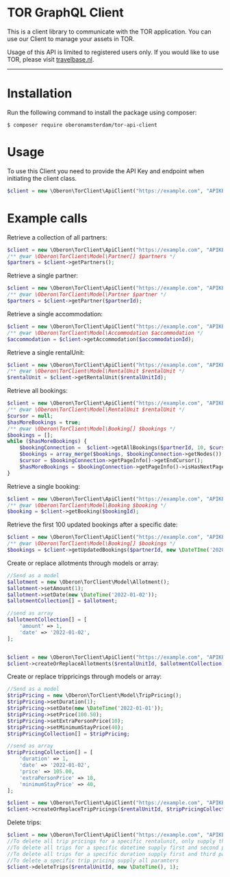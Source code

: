 TOR GraphQL Client
=======================

This is a client library to communicate with the TOR application. You can use our Client to manage your assets in TOR.

Usage of this API is limited to registered users only. If you would like to use TOR, please visit [travelbase.nl](https://travelbase.nl).


---
# Installation

Run the following command to install the package using composer:

```
$ composer require oberonamsterdam/tor-api-client
```

# Usage

To use this Client you need to provide the API Key and endpoint when initiating the client class.

```php
$client = new \Oberon\TorClient\ApiClient("https://example.com", "APIKEY");
```

# Example calls
Retrieve a collection of all partners:
```php
$client = new \Oberon\TorClient\ApiClient("https://example.com", "APIKEY");
/** @var \Oberon\TorClient\Model\Partner[] $partners */
$partners = $client->getPartners();
```
  
Retrieve a single partner:
```php
$client = new \Oberon\TorClient\ApiClient("https://example.com", "APIKEY");
/** @var \Oberon\TorClient\Model\Partner $partner */
$partners = $client->getPartner($partnerId);
```

Retrieve a single accommodation:
```php
$client = new \Oberon\TorClient\ApiClient("https://example.com", "APIKEY");
/** @var \Oberon\TorClient\Model\Accommodation $accommodation */
$accommodation = $client->getAccommodation($accommodationId);
```

Retrieve a single rentalUnit:
```php
$client = new \Oberon\TorClient\ApiClient("https://example.com", "APIKEY");
/** @var \Oberon\TorClient\Model\RentalUnit $rentalUnit */
$rentalUnit = $client->getRentalUnit($rentalUnitId);
```

Retrieve all bookings:
```php
$client = new \Oberon\TorClient\ApiClient("https://example.com", "APIKEY");
/** @var \Oberon\TorClient\Model\RentalUnit $rentalUnit */
$cursor = null;
$hasMoreBookings = true;
/** @var \Oberon\TorClient\Model\Booking[] $bookings */
$bookings = [];
while ($hasMoreBookings) {
    $bookingConnection =  $client->getAllBookings($partnerId, 10, $cursor);
    $bookings = array_merge($bookings, $bookingConnection->getNodes());
    $cursor = $bookingConnection->getPageInfo()->getEndCursor();
    $hasMoreBookings = $bookingConnection->getPageInfo()->isHasNextPage();
}
```

Retrieve a single booking:
```php
$client = new \Oberon\TorClient\ApiClient("https://example.com", "APIKEY");
/** @var \Oberon\TorClient\Model\Booking $booking */
$booking = $client->getBooking($bookingId);
```

Retrieve the first 100 updated bookings after a specific date:
```php
$client = new \Oberon\TorClient\ApiClient("https://example.com", "APIKEY");
/** @var \Oberon\TorClient\Model\Booking[] $bookings */
$bookings = $client->getUpdatedBookings($partnerId, new \DateTIme('2020-01-01'));
```

Create or replace allotments through models or array:
```php
//Send as a model
$allotment = new \Oberon\TorClient\Model\Allotment();
$allotment->setAmount(1);
$allotment->setDate(new \DateTime('2022-01-02'));
$allotmentCollection[] = $allotment;

//send as array
$allotmentCollection[] = [
    'amount' => 1,
    'date' => '2022-01-02',
];


$client = new \Oberon\TorClient\ApiClient("https://example.com", "APIKEY");
$client->createOrReplaceAllotments($rentalUnitId, $allotmentCollection);
```


Create or replace trippricings through models or array:
```php
//Send as a model
$tripPricing = new \Oberon\TorClient\Model\TripPricing();
$tripPricing->setDuration(1);
$tripPricing->setDate(new \DateTime('2022-01-01'));
$tripPricing->setPrice(100.50);
$tripPricing->setExtraPersonPrice(10);
$tripPricing->setMinimumStayPrice(40);
$tripPricingCollection[] = $tripPricing;

//send as array
$tripPricingCollection[] = [
    'duration' => 1,
    'date' => '2022-01-02',
    'price' => 105.00,
    'extraPersonPrice' => 10,
    'minimumStayPrice' => 40,
];

$client = new \Oberon\TorClient\ApiClient("https://example.com", "APIKEY");
$client->createOrReplaceTripPricings($rentalUnitId, $tripPricingCollection);
```

Delete trips:
```php
$client = new \Oberon\TorClient\ApiClient("https://example.com", "APIKEY");
//To delete all trip pricings for a specific rentalunit, only supply the first parameter. 
//To delete all trips for a specific datetime supply first and second parameter.
//To delete all trips for a specific duration supply first and third parameter
//To delete a specific trip pricing supply all paramters
$client->deleteTrips($rentalUnitId, new \DateTime(), 1);
```


